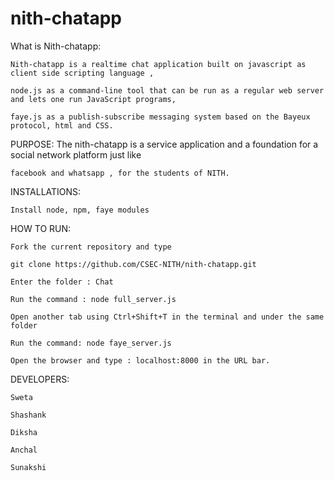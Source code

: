 # nith-chatapp
What is Nith-chatapp:

	Nith-chatapp is a realtime chat application built on javascript as client side scripting language , 
  
  	node.js as a command-line tool that can be run as a regular web server and lets one run JavaScript programs,
  
  	faye.js as a publish-subscribe messaging system based on the Bayeux protocol, html and CSS.


PURPOSE:
	The nith-chatapp is a service application and a foundation for a social network platform just like
	
	facebook and whatsapp , for the students of NITH.
	
INSTALLATIONS:

	Install node, npm, faye modules 
	

HOW TO RUN:

	Fork the current repository and type 
	
	git clone https://github.com/CSEC-NITH/nith-chatapp.git
	
	Enter the folder : Chat
	
	Run the command : node full_server.js
	
	Open another tab using Ctrl+Shift+T in the terminal and under the same folder
	
	Run the command: node faye_server.js
	
	Open the browser and type : localhost:8000 in the URL bar.
	

DEVELOPERS:
	
	Sweta 
	
	Shashank 
	
	Diksha
	
	Anchal
	
	Sunakshi
	
	

	
